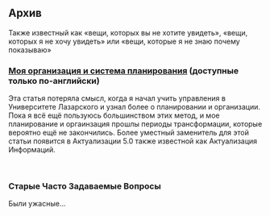 <BackToOther :others="2"></BackToOther>

## Архив

Также известный как «вещи, которых вы не хотите увидеть», «вещи, которых я не хочу увидеть» или «вещи, которые я не знаю почему показываю»

### [Моя организация и система планирования](/other/planning) (доступные только по-английски)

Эта статья потеряла смысл, когда я начал учить управления в Университете Лазарского и узнал более о планировании и организации. Пока я всё ещё пользуюсь большинством этих метод, и мое планирование и оргаинзация прошлы периоды трансформации, которые вероятно ещё не закончились. Более уместный заменитель для этой статьи появится в Актуализации 5.0 также известной как Актуализация Информаций.

<br />

### Старые Часто Задаваемые Вопросы

Были ужасные...

<br />

<MdImage img="old-website-faq.png" class="border"></MdImage>
